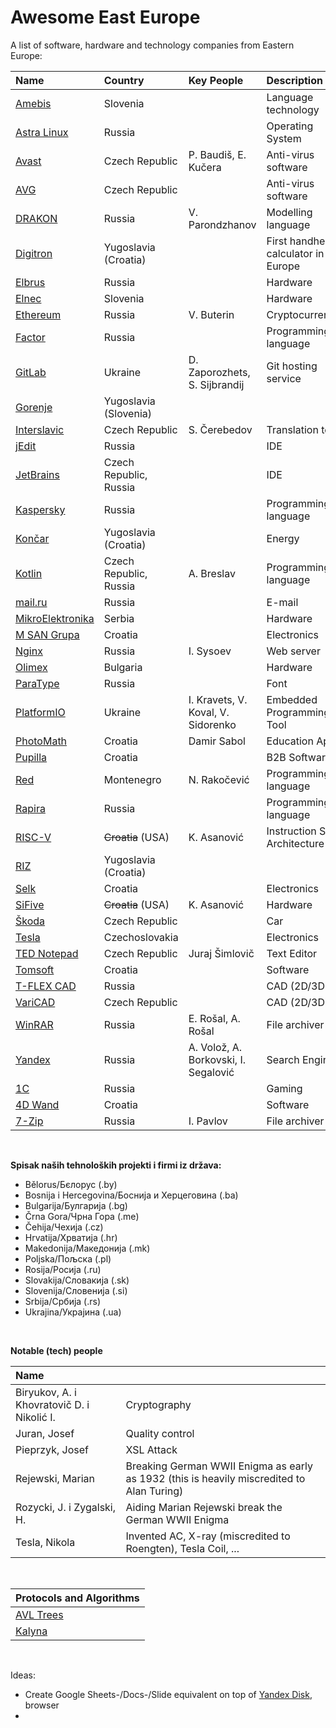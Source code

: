 # Awesome East Europe

A list of software, hardware and technology companies from Eastern Europe:


| Name                                                      | Country                  | Key People                                        | Description                  | Github  |
| :-------------------------------------------------------- | :----------------------- | :------------------------------------------------ | :--------------------------- | :-----: |
| [Amebis](https://github.com/amebis)                       | Slovenia                 |                                                   | Language technology          | X       |
| [Astra Linux](http://www.astralinux.ru/)                  | Russia                   |                                                   | Operating System             |         |
| [Avast](https://github.com/avast)                         | Czech Republic           | P. Baudiš, E. Kučera                              | Anti-virus software          | X       |
| [AVG](https://github.com/search?q=avg)                    | Czech Republic           |                                                   | Anti-virus software          |         |
| [DRAKON](https://en.m.wikipedia.org/wiki/Drakon)          | Russia                   | V. Parondzhanov                                   | Modelling language           |         |
| [Digitron](https://en.m.wikipedia.org/wiki/Digitron_(company)) | Yugoslavia (Croatia) |                                                   | First handheld calculator in Europe |  |
| [Elbrus](https://github.com/search?q=elbrus)              | Russia                   |                                                   | Hardware                     |         |
| [Elnec](https://www.elnec.com/en/products/software/)      | Slovenia                 |                                                   | Hardware                     |         |
| [Ethereum](https://github.com/ethereum)                   | Russia                   | V. Buterin                                        | Cryptocurrency               | X       |
| [Factor](https://github.com/factor)                       | Russia                   |                                                   | Programming language         | X       |
| [GitLab](https://about.gitlab.com/)                       | Ukraine                  | D. Zaporozhets, S. Sijbrandij                     | Git hosting service          |         |
| [Gorenje](https://github.com/search?q=gorenje)            | Yugoslavia (Slovenia)    |                                                   |                              |         |
| [Interslavic](https://github.com/scherebedov/interslavic) | Czech Republic           | S. Čerebedov                                      | Translation tool             | X       |
| [jEdit](https://github.com/search?q=jedit)                | Russia                   |                                                   | IDE                          |         |
| [JetBrains](https://github.com/JetBrains)                 | Czech Republic, Russia   |                                                   | IDE                          | X       |
| [Kaspersky](https://github.com/search?q=kaspersky)        | Russia                   |                                                   | Programming language         |         |
| [Končar](https://en.wikipedia.org/wiki/KON%C4%8CAR_Group) | Yugoslavia (Croatia)     |                                                   | Energy                       |         |
| [Kotlin](https://github.com/kotlin)                       | Czech Republic, Russia   | A. Breslav                                        | Programming language         | X       |
| [mail.ru](https://github.com/mailru)                      | Russia                   |                                                   | E-mail                       | X       |
| [MikroElektronika](https://github.com/mikroelektronika)   | Serbia                   |                                                   | Hardware                     | X       |
| [M SAN Grupa](https://www.msan.hr/)                       | Croatia                  |                                                   | Electronics                  |         |
| [Nginx](https://github.com/nginx)                         | Russia                   | I. Sysoev                                         | Web server                   | X       |
| [Olimex](https://github.com/olimex)                       | Bulgaria                 |                                                   | Hardware                     | X       |
| [ParaType](https://www.paratype.com/)                     | Russia                   |                                                   | Font                         |         |
| [PlatformIO](https://github.com/platformio)               | Ukraine                  | I. Kravets, V. Koval, V. Sidorenko                | Embedded Programming Tool    | X       |
| [PhotoMath](https://github.com/PhotoMath)                 | Croatia                  | Damir Sabol                                       | Education App                | X       |
| [Pupilla](https://www.pupilla.hr/)                        | Croatia                  |                                                   | B2B Software                 |         |
| [Red](https://github.com/red)                             | Montenegro               | N. Rakočević                                      | Programming language         | X       |
| [Rapira](https://github.com/search?q=rapira)              | Russia                   |                                                   | Programming language         |         |
| [RISC-V](https://en.wikipedia.org/wiki/RISC-V)            | ~~Croatia~~ (USA)        | K. Asanović                                       | Instruction Set Architecture |         |
| [RIZ](https://en.m.wikipedia.org/wiki/RIZ_(company))      | Yugoslavia (Croatia)     |                                                   |                              |         |
| [Selk](https://selk.hr/)                                  | Croatia                  |                                                   | Electronics                  |         |
| [SiFive](https://github.com/sifive)                       | ~~Croatia~~ (USA)        | K. Asanović                                       | Hardware                     |         |
| [Škoda](https://github.com/search?q=skoda)                | Czech Republic           |                                                   | Car                          |         |
| [Tesla](https://en.m.wikipedia.org/wiki/Tesla_(Czechoslovak_company)) | Czechoslovakia |                                                 | Electronics                  |         |
| [TED Notepad](http://jsimlo.sk/notepad/)                  | Czech Republic           | Juraj Šimlovič                                    | Text Editor                  |         |
| [Tomsoft](https://www.tomsoft.hr/)                        | Croatia                  |                                                   | Software                     |         |
| [T-FLEX CAD](https://en.wikipedia.org/wiki/T-FLEX_CAD)    | Russia                   |                                                   | CAD (2D/3D)                  |         |
| [VariCAD](https://en.wikipedia.org/wiki/VariCAD)          | Czech Republic           |                                                   | CAD (2D/3D)                  |         |
| [WinRAR](https://github.com/search?q=winrar)              | Russia                   | E. Rošal, A. Rošal                                | File archiver                |         |
| [Yandex](https://github.com/yandex)                       | Russia                   | A. Volož, A. Borkovski, I. Segalović              | Search Engine                | X       |
| [1C](https://github.com/1C-Company)                       | Russia                   |                                                   | Gaming                       |         |
| [4D Wand](https://www.4d.hr/)                             | Croatia                  |                                                   | Software                     |         |
| [7-Zip](https://github.com/search?q=7z)                   | Russia                   | I. Pavlov                                         | File archiver                |         |

<br>

**Spisak naših tehnoloških projekti i firmi iz država:**
- Bělorus/Бєлорус (.by)
- Bosnija i Hercegovina/Боснија и Херцеговина (.ba)
- Bulgarija/Булгарија (.bg)
- Črna Gora/Чрна Гора (.me)
- Čehija/Чехија (.cz)
- Hrvatija/Хрватија (.hr)
- Makedonija/Македонија (.mk)
- Poljska/Пољска (.pl)
- Rosija/Росија (.ru)
- Slovakija/Словакија (.sk)
- Slovenija/Словенија (.si)
- Srbija/Србија (.rs)
- Ukrajina/Украјина (.ua)

<br>

**Notable (tech) people**

| Name                                           |                                                                                           |
| :--------------------------------------------- | :---------------------------------------------------------------------------------------- |
| Biryukov, A. i Khovratovič D. i Nikolić I.     | Cryptography                                                                              |
| Juran, Josef                                   | Quality control                                                                           |
| Pieprzyk, Josef                                | XSL Attack                                                                                |
| Rejewski, Marian                               | Breaking German WWII Enigma as early as 1932 (this is heavily miscredited to Alan Turing) |
| Rozycki, J. i Zygalski, H.                     | Aiding Marian Rejewski break the German WWII Enigma                                       |
| Tesla, Nikola                                  | Invented AC, X-ray (miscredited to Roengten), Tesla Coil, ...                             |

<br>

| Protocols and Algorithms                                                                                                          |
| :-------------------------------------------------------------------------------------------------------------------------------- |
| [AVL Trees](https://en.wikipedia.org/wiki/AVL_tree)                                                                               |
| [Kalyna](https://en.wikipedia.org/wiki/Kalyna_(cipher))                                                                           |

<br>

Ideas:
- Create Google Sheets-/Docs-/Slide equivalent on top of [Yandex Disk](https://yandex.com/dev/disk/), browser
- 
